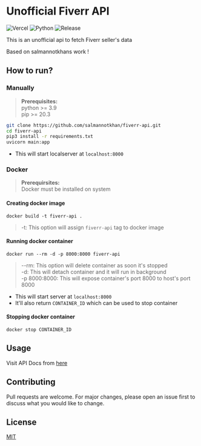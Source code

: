 # Unofficial Fiverr API

![Vercel](https://img.shields.io/static/v1?label=Vercel%20Build&labelColor=black&message=Success&color=ddd&logo=vercel)
![Python](https://img.shields.io/static/v1?label=Python&message=3.9.2&color=306998&logo=python&logoColor=white)
![Release](https://img.shields.io/static/v1?label=Release&message=v1.2&color=306998)

This is an unofficial api to fetch Fiverr seller's data

Based on salmannotkhans work !

## How to run?

### Manually

> **Prerequisites:**  
> python >= 3.9  
> pip >= 20.3

```zsh
git clone https://github.com/salmannotkhan/fiverr-api.git
cd fiverr-api
pip3 install -r requirements.txt
uvicorn main:app
```

-   This will start localserver at `localhost:8000`

### Docker

> **Prerequirsites:**  
> Docker must be installed on system

#### Creating docker image

`docker build -t fiverr-api .`

> -t: This option will assign `fiverr-api` tag to docker image

#### Running docker container

`docker run --rm -d -p 8000:8000 fiverr-api`

> --rm: This option will delete container as soon it's stopped  
> -d: This will detach container and it will run in background  
> -p 8000:8000: This will expose container's port 8000 to host's port 8000

-   This will start server at `localhost:8000`
-   It'll also return `CONTAINER_ID` which can be used to stop container

#### Stopping docker container

`docker stop CONTAINER_ID`

## Usage

Visit API Docs from [here](https://fiverr-api.vercel.app/docs)

## Contributing

Pull requests are welcome. For major changes, please open an issue first to discuss what you would like to change.

## License

[MIT](https://choosealicense.com/licenses/mit/)
